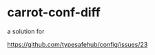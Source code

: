 <!--

    Copyright (C) 2010-2012 Andrei Pozolotin <Andrei.Pozolotin@gmail.com>

    All rights reserved. Licensed under the OSI BSD License.

    http://www.opensource.org/licenses/bsd-license.php

-->
carrot-conf-diff
================

a solution for

https://github.com/typesafehub/config/issues/23
